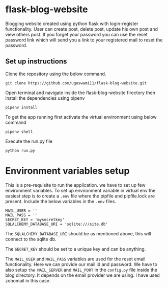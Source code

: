 # flask-blog-website
Blogging website created using python flask with login-register functionality. User can create post, delete post, update his own post and view others post. If you forget your password you can use the reset password link which will send you a link to your registered mail to reset the password.

## Set up instructions
Clone the repository using the below command.
```
git clone https://github.com/ugoswami11/flask-blog-website.git
```
Open terminal and navigate inside the flask-blog-website firectory then install the dependencies using pipenv
```
pipenv install
```
To get the app running first activate the virtual environment using below command
```
pipenv shell
```
Execute the run.py file
```
python run.py
```

# Environment variables setup
This is a pre-requisite to run the application. we have to set up few environment variables. To set up environment variable in virtual env the easiest step is to create a ```.env``` file where the pipfile and pipfile.lock are present. Include the below variables in the ```.env``` files.
```
MAIL_USER = ''
MAIL_PASS = ''
SECRET_KEY = 'mysecretkey'
SQLALCHEMY_DATABASE_URI = 'sqlite:///site.db'
```
The ```SQLALCHEMY_DATABASE_URI``` should be as mentioned above, this will connect to the sqlite db.

The ```SECRET_KEY``` should be set to a unique key and can be anything.

The ```MAIL_USER``` and ```MAIL_PASS``` variables are used for the reset email functionality. Here we can provide our mail id and password. We have to also setup ```the MAIL_SERVER``` and ```MAIL_PORT``` in the ```config.py``` file inside the blog directory. It depends on the email provider we are using. I have used zohomail in this case.
